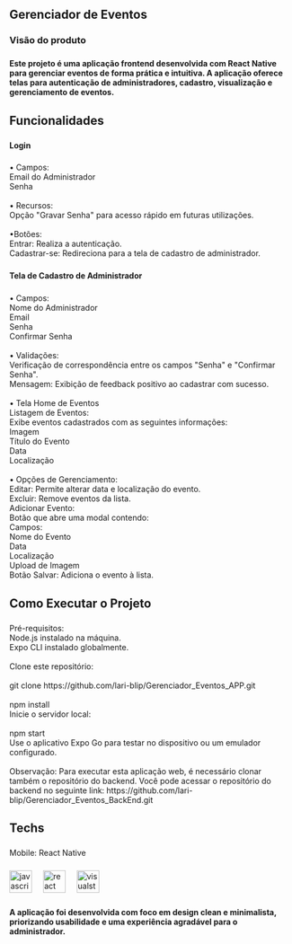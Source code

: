 <h2 align="left">Gerenciador de Eventos</h2>

###

<h3 align="left">Visão do produto</h3>

###

<h4 align="left">Este projeto é uma aplicação frontend desenvolvida com React Native para gerenciar eventos de forma prática e intuitiva. A aplicação oferece telas para autenticação de administradores, cadastro, visualização e gerenciamento de eventos.</h4>

###

<h2 align="left">Funcionalidades</h2>

###

<h4 align="left">Login</h4>

###

<p align="left">• Campos:<br>Email do Administrador<br>Senha<br><br>• Recursos:<br>Opção "Gravar Senha" para acesso rápido em futuras utilizações.<br><br>•Botões:<br>Entrar: Realiza a autenticação.<br>Cadastrar-se: Redireciona para a tela de cadastro de administrador.</p>

###

<h4 align="left"></h4>

###

<h4 align="left">Tela de Cadastro de Administrador</h4>

###

<p align="left">• Campos:<br>Nome do Administrador<br>Email<br>Senha<br>Confirmar Senha<br><br>• Validações:<br>Verificação de correspondência entre os campos "Senha" e "Confirmar Senha".<br>Mensagem: Exibição de feedback positivo ao cadastrar com sucesso.<br><br>• Tela Home de Eventos<br>Listagem de Eventos:<br>Exibe eventos cadastrados com as seguintes informações:<br>Imagem<br>Título do Evento<br>Data<br>Localização<br><br>• Opções de Gerenciamento:<br>Editar: Permite alterar data e localização do evento.<br>Excluir: Remove eventos da lista.<br>Adicionar Evento:<br>Botão que abre uma modal contendo:<br>Campos:<br>Nome do Evento<br>Data<br>Localização<br>Upload de Imagem<br>Botão Salvar: Adiciona o evento à lista.</p>

###

<h2 align="left">Como Executar o Projeto</h2>

###

<p align="left">Pré-requisitos:<br>Node.js instalado na máquina.<br>Expo CLI instalado globalmente.<br><br>Clone este repositório:<br><br>git clone https://github.com/lari-blip/Gerenciador_Eventos_APP.git<br><br>npm install<br>Inicie o servidor local:<br><br>npm start<br>Use o aplicativo Expo Go para testar no dispositivo ou um emulador configurado.<br><br>Observação: Para executar esta aplicação web, é necessário clonar também o repositório do backend. Você pode acessar o repositório do backend no seguinte link: https://github.com/lari-blip/Gerenciador_Eventos_BackEnd.git</p>

###

<h2 align="left">Techs</h2>

###

<p align="left">Mobile: React Native</p>

###

<div align="left">
  <img src="https://cdn.jsdelivr.net/gh/devicons/devicon/icons/javascript/javascript-original.svg" height="40" alt="javascript logo"  />
  <img width="12" />
  <img src="https://cdn.jsdelivr.net/gh/devicons/devicon/icons/react/react-original.svg" height="40" alt="react logo"  />
  <img width="12" />
  <img src="https://cdn.jsdelivr.net/gh/devicons/devicon/icons/visualstudio/visualstudio-plain.svg" height="40" alt="visualstudio logo"  />
</div>

###

<h4 align="left">A aplicação foi desenvolvida com foco em design clean e minimalista, priorizando usabilidade e uma experiência agradável para o administrador.</h4>

###
